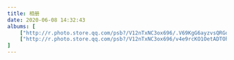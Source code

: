 ```yaml
---
title: 相册
date: 2020-06-08 14:32:43
albums: [
    ["http://r.photo.store.qq.com/psb?/V12nTxNC3ox696/.V69KgG6ayzvsQRGd6BEPNDAjI8gz577TwF63P2VPhU!/r/dHMBAAAAAAAA",""],
    ["http://r.photo.store.qq.com/psb?/V12nTxNC3ox696/v4e9rcKO1OetADTOhJVxDD07osZnC8iPn0uh4ZWDdOM!/r/dHIAAAAAAAAA",""],
]
---
```

